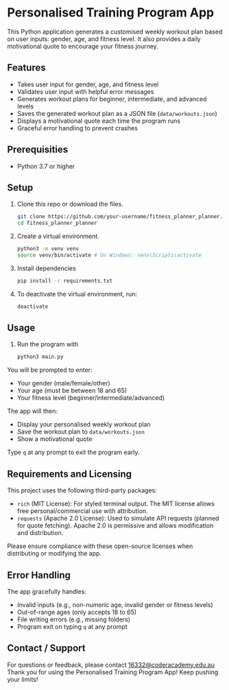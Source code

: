 # Personalised Training Program App

This Python application generates a customised weekly workout plan based on user inputs: gender, age, and fitness level. It also provides a daily motivational quote to encourage your fitness journey.

## Features

- Takes user input for gender, age, and fitness level
- Validates user input with helpful error messages
- Generates workout plans for beginner, intermediate, and advanced levels
- Saves the generated workout plan as a JSON file (`data/workouts.json`)
- Displays a motivational quote each time the program runs
- Graceful error handling to prevent crashes

## Prerequisities

- Python 3.7 or higher 

## Setup

1. Clone this repo or download the files.
   ```bash
   git clone https://github.com/your-username/fitness_planner_planner.git
   cd fitness_planner_planner

2. Create a virtual environment.
    ```bash
    python3 -m venv venv
    source venv/bin/activate # On Windows: venv\Scripts\activate
    ```

3. Install dependencies 
    ```bash
    pip install -r requirements.txt
    ```

4. To deactivate the virtual environment, run:
    ```bash 
    deactivate
    ```

## Usage 

1. Run the program with 
    ```bash
    python3 main.py 
    ```

You will be prompted to enter:
- Your gender (male/female/other)
- Your age (must be between 18 and 65)
- Your fitness level (beginner/intermediate/advanced)

The app will then:
- Display your personalised weekly workout plan
- Save the workout plan to ```data/workouts.json```
- Show a motivational quote

Type ```q``` at any prompt to exit the program early.

## Requirements and Licensing 

This project uses the following third-party packages:
- ```rich``` (MIT License): For styled terminal output. The MIT license allows free personal/commercial use with attribution.
- ```requests``` (Apache 2.0 License): Used to simulate API requests (planned for quote fetching). Apache 2.0 is permissive and allows modification and distribution.

Please ensure compliance with these open-source licenses when distributing or modifying the app.

## Error Handling

The app gracefully handles:
- Invalid inputs (e.g., non-numeric age, invalid gender or fitness levels)
- Out-of-range ages (only accepts 18 to 65)
- File writing errors (e.g., missing folders)
- Program exit on typing ```q``` at any prompt

## Contact / Support 
For questions or feedback, please contact 16332@coderacademy.edu.au
Thank you for using the Personalised Training Program App! Keep pushing your limits!

